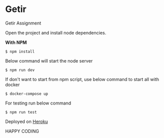 # Getir
Getir Assignment



Open the project and install node dependencies.

**With NPM**
```shell
$ npm install 
```


Below command will start the node server

```shell
$ npm run dev
```

If don't want to start from npm script, use below command to start all with docker
```shell
$ docker-compose up
```

For testing run below command
```shell
$ npm run test
```

Deployed on  [Heroku](https://traveen.herokuapp.com/v1/records/?startDate=2016-01-26&endDate=2018-02-02&minCount=2700&maxCount=2800)

HAPPY CODING
